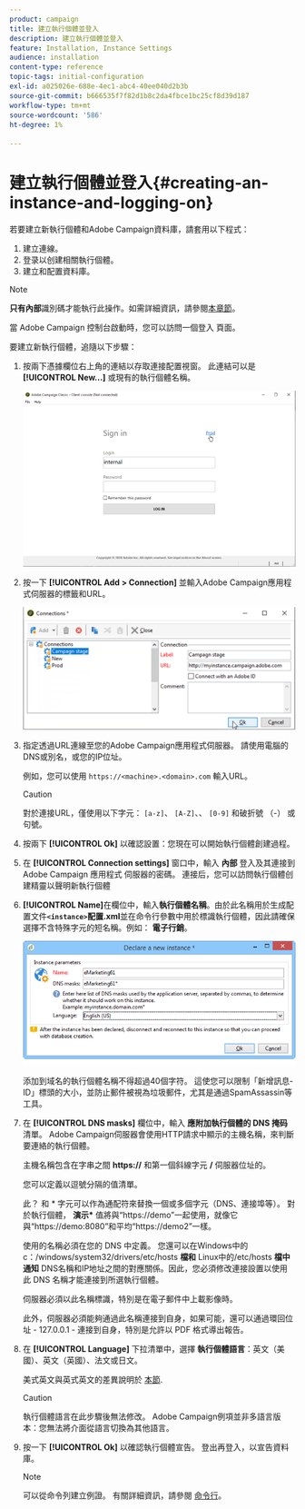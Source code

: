 ```yaml
---
product: campaign
title: 建立執行個體並登入
description: 建立執行個體並登入
feature: Installation, Instance Settings
audience: installation
content-type: reference
topic-tags: initial-configuration
exl-id: a025026e-688e-4ec1-abc4-40ee040d2b3b
source-git-commit: b666535f7f82d1b8c2da4fbce1bc25cf8d39d187
workflow-type: tm+mt
source-wordcount: '586'
ht-degree: 1%

---
```


# 建立執行個體並登入{#creating-an-instance-and-logging-on}



若要建立新執行個體和Adobe Campaign資料庫，請套用以下程式：

1. 建立連線。
1. 登录以创建相關執行個體。
1. 建立和配置資料庫。

>[!NOTE]
>
>**只有內部**&#x200B;識別碼才能執行此操作。如需詳細資訊，請參閱[本章節](../../installation/using/configuring-campaign-server.md#internal-identifier)。

當 Adobe Campaign 控制台啟動時，您可以訪問一個登入 頁面。

要建立新執行個體，追隨以下步驟：

1. 按兩下憑據欄位右上角的連結以存取連接配置視窗。 此連結可以是 **[!UICONTROL New...]** 或現有的執行個體名稱。

   ![](assets/s_ncs_install_define_connection_01.png)

1. 按一下 **[!UICONTROL Add > Connection]** 並輸入Adobe Campaign應用程式伺服器的標籤和URL。

   ![](assets/s_ncs_install_define_connection_02.png)

1. 指定透過URL連線至您的Adobe Campaign應用程式伺服器。 請使用電腦的DNS或別名，或您的IP位址。

   例如，您可以使用 `https://<machine>.<domain>.com` 輸入URL。

   >[!CAUTION]
   >
   >對於連接URL，僅使用以下字元： `[a-z]`、 `[A-Z]`、、 `[0-9]` 和破折號 （-） 或句號。

1. 按兩下 **[!UICONTROL Ok]** 以確認設置：您現在可以開始執行個體創建過程。
1. 在 **[!UICONTROL Connection settings]** 窗口中，輸入 **內部** 登入及其連接到 Adobe Campaign 應用程式 伺服器的密碼。 連接后，您可以訪問執行個體创建精靈以聲明新執行個體
1. **[!UICONTROL Name]**&#x200B;在欄位中，輸入&#x200B;**執行個體名稱**。由於此名稱用於生成配置文件&#x200B;**`<instance>`配置.xml**&#x200B;並在命令行參數中用於標識執行個體，因此請確保選擇不含特殊字元的短名稱。例如： **電子行銷**。

   ![](assets/s_ncs_install_create_instance.png)

   添加到域名的執行個體名稱不得超過40個字符。 這使您可以限制「新增訊息-ID」標頭的大小，並防止郵件被視為垃圾郵件，尤其是通過SpamAssassin等工具。

1. 在 **[!UICONTROL DNS masks]** 欄位中，輸入 **應附加執行個體的 DNS 掩码** 清單。 Adobe Campaign伺服器會使用HTTP請求中顯示的主機名稱，來判斷要連絡的執行個體。

   主機名稱包含在字串之間 **https://** 和第一個斜線字元 **/** 伺服器位址的。

   您可以定義以逗號分隔的值清單。

   此？ 和 &#42; 字元可以作為通配符來替換一個或多個字元（DNS、連接埠等）。 對於執行個體， **演示&#42;** 值將與“https://demo”一起使用，就像它與“https://demo:8080”和平均“https://demo2”一樣。

   使用的名稱必須在您的 DNS 中定義。 您還可以在Windows中的c：/windows/system32/drivers/etc/hosts **檔和** Linux中的/etc/hosts **檔中通知** DNS名稱和IP地址之間的對應關係。因此，您必須修改連接設置以使用此 DNS 名稱才能連接到所選執行個體。

   伺服器必須以此名稱標識，特別是在電子郵件中上載影像時。

   此外，伺服器必須能夠通過此名稱連接到自身，如果可能，還可以通過環回位址 - 127.0.0.1 - 連接到自身，特別是允許以 PDF 格式導出報告。

1. 在 **[!UICONTROL Language]** 下拉清單中，選擇 **執行個體語言**：英文（美國）、英文（英國）、法文或日文。

   美式英文與英式英文的差異說明於 [本節](../../platform/using/adobe-campaign-workspace.md#date-and-time).

   >[!CAUTION]
   >
   >執行個體語言在此步驟後無法修改。 Adobe Campaign例項並非多語言版本：您無法將介面從語言切換為其他語言。

1. 按一下 **[!UICONTROL Ok]** 以確認執行個體宣告。 登出再登入，以宣告資料庫。

   >[!NOTE]
   >
   >可以從命令列建立例證。 有關詳細資訊，請參閱 [命令行](../../installation/using/command-lines.md)。
